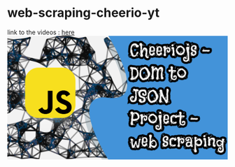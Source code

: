 # web-scraping-cheerio-yt
link to the videos : [here](https://www.youtube.com/playlist?list=PLM0LBHjz37LWWhADdK47RcZA1JfFBpIFf)
<img src="thumb.png" />
